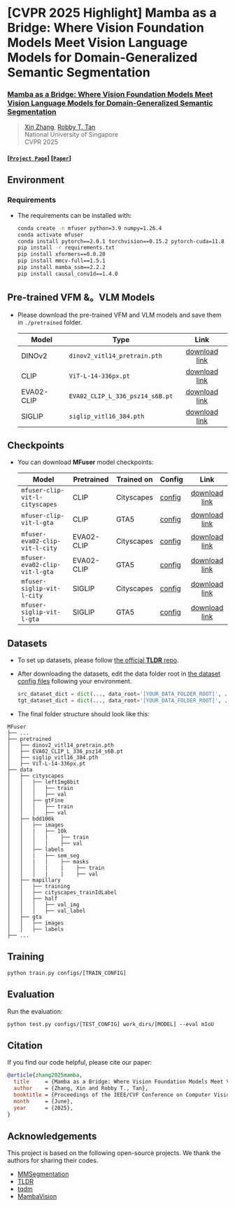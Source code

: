 # [CVPR 2025 Highlight] Mamba as a Bridge: Where Vision Foundation Models Meet Vision Language Models for Domain-Generalized Semantic Segmentation

### [**Mamba as a Bridge: Where Vision Foundation Models Meet Vision Language Models for Domain-Generalized Semantic Segmentation**](https://arxiv.org/abs/2504.03193)
>[Xin Zhang](https://scholar.google.com/citations?user=nSqxFpAAAAAJ&hl=zh-CN)\, [Robby T. Tan](https://tanrobby.github.io/)\
>National University of Singapore\
>CVPR 2025



#### [[`Project Page`](https://devinxzhang.github.io/MFuser_ProjPage/)] [[`Paper`](https://arxiv.org/abs/2504.03193)]

## Environment
### Requirements
- The requirements can be installed with:
  
  ```bash
  conda create -n mfuser python=3.9 numpy=1.26.4
  conda activate mfuser
  conda install pytorch==2.0.1 torchvision==0.15.2 pytorch-cuda=11.8 -c pytorch -c nvidia
  pip install -r requirements.txt
  pip install xformers==0.0.20
  pip install mmcv-full==1.5.1 
  pip install mamba_ssm==2.2.2
  pip install causal_conv1d==1.4.0
  ```

## Pre-trained VFM &。VLM Models
- Please download the pre-trained VFM and VLM models and save them in `./pretrained` folder.

  | Model | Type | Link |
  |-----|-----|:-----:|
  | DINOv2 | `dinov2_vitl14_pretrain.pth` |[download link](https://drive.google.com/file/d/1Rrl0RfU51eU8orbNVWHtNr1L3k5xhnld/view?usp=sharing)|
  | CLIP | `ViT-L-14-336px.pt` |[download link](https://drive.google.com/file/d/1s00ofvxn0NCVVgnycXd2wUx4Gs53O6mj/view?usp=sharing)|
  | EVA02-CLIP | `EVA02_CLIP_L_336_psz14_s6B.pt` |[download link](https://drive.google.com/file/d/1mQJ1zc_YLt7qAbaAET4-2EGNtIp2I6eB/view?usp=sharing)|
  | SIGLIP | `siglip_vitl16_384.pth` |[download link](https://drive.google.com/file/d/1PezEbwpqlasSYH2KPtU3aUD4hCzk9uE-/view?usp=sharing)|

## Checkpoints
- You can download **MFuser** model checkpoints:

  | Model | Pretrained | Trained on | Config | Link |
  |-----|-----|-----|-----|:-----:|
  | `mfuser-clip-vit-l-cityscapes` | CLIP | Cityscapes | [config](https://github.com/devinxzhang/MFuser/blob/main/configs/mfuser/mfuser_clip_vit-l_1e-4_20k-c2m-512.py) |[download link](https://drive.google.com/drive/folders/1M0AVa0f81ifm-Bi1gbIW6KDa5CN86S67?usp=sharing)|
  | `mfuser-clip-vit-l-gta` | CLIP | GTA5 | [config](https://github.com/devinxzhang/MFuser/blob/main/configs/mfuser/mfuser_clip_vit-l_1e-4_20k-g2c-512.py) |[download link](https://drive.google.com/drive/folders/1eVVkFQqYf16vlDOdRHr6GBd7y8MfKM9D?usp=sharing)|
  | `mfuser-eva02-clip-vit-l-city` | EVA02-CLIP | Cityscapes | [config](https://github.com/devinxzhang/MFuser/blob/main/configs/mfuser/mfuser_eva_vit-l_1e-4_20k-c2m-512.py) |[download link](https://drive.google.com/drive/folders/1pHzAY6RnAY37g7YQ2EywUWUz5DES-9aB?usp=sharing)|  
  | `mfuser-eva02-clip-vit-l-gta` | EVA02-CLIP | GTA5 | [config](https://github.com/devinxzhang/MFuser/blob/main/configs/mfuser/mfuser_eva_vit-l_1e-4_20k-g2c-512.py) |[download link](https://drive.google.com/drive/folders/1D16a4cldw6iD1NV4a0rPZbEpKS51QFgs?usp=sharing)| 
  | `mfuser-siglip-vit-l-city` | SIGLIP | Cityscapes | [config](https://github.com/devinxzhang/MFuser/blob/main/configs/mfuser/mfuser_siglip_vit-l_1e-4_20k-c2m-512.py) |[download link](https://drive.google.com/drive/folders/1Jgra4vENT0fIurXlCFvBvAxJnQFga6JJ?usp=sharing)| 
  | `mfuser-siglip-vit-l-gta` | SIGLIP | GTA5 | [config](https://github.com/devinxzhang/MFuser/blob/main/configs/mfuser/mfuser_siglip_vit-l_1e-4_20k-g2c-512.py) |[download link](https://drive.google.com/drive/folders/1Z2xCzSzmlp1QdM8ebENOR0UxHrgzNFIB?usp=sharing)| 

## Datasets
- To set up datasets, please follow [the official **TLDR** repo](https://github.com/ssssshwan/TLDR/tree/main?tab=readme-ov-file#setup-datasets).
- After downloading the datasets, edit the data folder root in [the dataset config files](https://github.com/devinxzhang/MFuser/tree/main/configs/_base_/datasets) following your environment.
  
  ```python
  src_dataset_dict = dict(..., data_root='[YOUR_DATA_FOLDER_ROOT]', ...)
  tgt_dataset_dict = dict(..., data_root='[YOUR_DATA_FOLDER_ROOT]', ...)
  ```

- The final folder structure should look like this:

```
MFuser
├── ...
├── pretrained
│   ├── dinov2_vitl14_pretrain.pth
│   ├── EVA02_CLIP_L_336_psz14_s6B.pt
│   ├── siglip_vitl16_384.pth
│   ├── ViT-L-14-336px.pt
├── data
│   ├── cityscapes
│   │   ├── leftImg8bit
│   │   │   ├── train
│   │   │   ├── val
│   │   ├── gtFine
│   │   │   ├── train
│   │   │   ├── val
│   ├── bdd100k
│   │   ├── images
│   │   |   ├── 10k
│   │   │   |    ├── train
│   │   │   |    ├── val
│   │   ├── labels
│   │   |   ├── sem_seg
│   │   |   |    ├── masks
│   │   │   |    |    ├── train
│   │   │   |    |    ├── val
│   ├── mapillary
│   │   ├── training
│   │   ├── cityscapes_trainIdLabel
│   │   ├── half
│   │   │   ├── val_img
│   │   │   ├── val_label
│   ├── gta
│   │   ├── images
│   │   ├── labels
├── ...
```

## Training
```
python train.py configs/[TRAIN_CONFIG]
```

## Evaluation
  Run the evaluation:
  ```
  python test.py configs/[TEST_CONFIG] work_dirs/[MODEL] --eval mIoU
  ```

## Citation
If you find our code helpful, please cite our paper:
```bibtex
@article{zhang2025mamba,
  title     = {Mamba as a Bridge: Where Vision Foundation Models Meet Vision Language Models for Domain-Generalized Semantic Segmentation},
  author    = {Zhang, Xin and Robby T., Tan},
  booktitle = {Proceedings of the IEEE/CVF Conference on Computer Vision and Pattern Recognition (CVPR)},
  month     = {June},
  year      = {2025},
}
```

## Acknowledgements
This project is based on the following open-source projects.
We thank the authors for sharing their codes.
- [MMSegmentation](https://github.com/open-mmlab/mmsegmentation)
- [TLDR](https://github.com/ssssshwan/TLDR)
- [tqdm](https://github.com/ByeongHyunPak/tqdm)
- [MambaVision](https://github.com/NVlabs/MambaVision)
